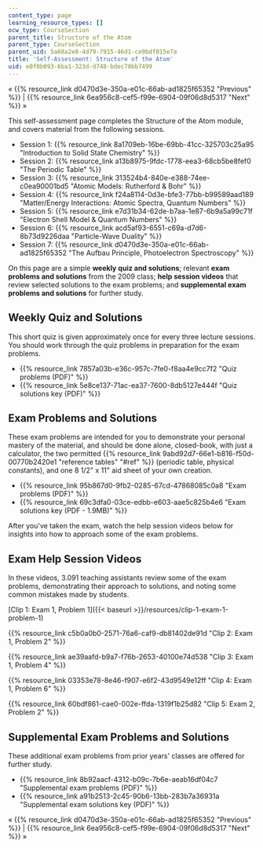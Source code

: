 ```yaml
---
content_type: page
learning_resource_types: []
ocw_type: CourseSection
parent_title: Structure of the Atom
parent_type: CourseSection
parent_uid: 5a68a2e8-4d79-7915-46d1-ce9bdf015e7a
title: 'Self-Assessment: Structure of the Atom'
uid: e0f0b093-6ba1-323d-d748-bdec78bb7499
---
```


« {{% resource_link d0470d3e-350a-e01c-66ab-ad1825f65352 "Previous" %}} | {{% resource_link 6ea956c8-cef5-f99e-6904-09f06d8d5317 "Next" %}} »

This self-assessment page completes the Structure of the Atom module, and covers material from the following sessions.

*   Session 1: {{% resource_link 8a1709eb-16be-69bb-41cc-325703c25a95 "Introduction to Solid State Chemistry" %}}
*   Session 2: {{% resource_link a13b8975-9fdc-1778-eea3-68cb5be8fef0 "The Periodic Table" %}}
*   Session 3: {{% resource_link 313524b4-840e-e388-74ee-c0ea90001bd5 "Atomic Models: Rutherford & Bohr" %}}
*   Session 4: {{% resource_link f24a8114-0d3e-bfe3-77bb-b99589aad189 "Matter/Energy Interactions: Atomic Spectra, Quantum Numbers" %}}
*   Session 5: {{% resource_link e7d31b34-62de-b7aa-1e87-6b9a5a99c71f "Electron Shell Model & Quantum Numbers" %}}
*   Session 6: {{% resource_link acd5af93-6551-c69a-d7d6-8b73d9226daa "Particle-Wave Duality" %}}
*   Session 7: {{% resource_link d0470d3e-350a-e01c-66ab-ad1825f65352 "The Aufbau Principle, Photoelectron Spectroscopy" %}}

On this page are a simple **weekly quiz and solutions**; relevant **exam problems and solutions** from the 2009 class; **help session videos** that review selected solutions to the exam problems; and **supplemental exam problems and solutions** for further study.

Weekly Quiz and Solutions
-------------------------

This short quiz is given approximately once for every three lecture sessions. You should work through the quiz problems in preparation for the exam problems.

*   {{% resource_link 7857a03b-e36c-957c-7fe0-f8aa4e9cc7f2 "Quiz problems (PDF)" %}}
*   {{% resource_link 5e8ce137-71ac-ea37-7600-8db5127e444f "Quiz solutions key (PDF)" %}}

Exam Problems and Solutions
---------------------------

These exam problems are intended for you to demonstrate your personal mastery of the material, and should be done alone, closed-book, with just a calculator, the two permitted {{% resource_link 9abd92d7-66e1-b816-f50d-00770b2420e1 "reference tables" "#ref" %}} (periodic table, physical constants), and one 8 1/2" x 11" aid sheet of your own creation.

*   {{% resource_link 95b867d0-9fb2-0285-67cd-47868085c0a8 "Exam problems (PDF)" %}}
*   {{% resource_link 69c3dfa0-03ce-edbb-e603-aae5c825b4e6 "Exam solutions key (PDF - 1.9MB)" %}}

After you've taken the exam, watch the help session videos below for insights into how to approach some of the exam problems.

Exam Help Session Videos
------------------------

In these videos, 3.091 teaching assistants review some of the exam problems, demonstrating their approach to solutions, and noting some common mistakes made by students.

[Clip 1: Exam 1, Problem 1]({{< baseurl >}}/resources/clip-1-exam-1-problem-1)

{{% resource_link c5b0a0b0-2571-76a6-caf9-db81402de91d "Clip 2: Exam 1, Problem 2" %}}

{{% resource_link ae39aafd-b9a7-f76b-2653-40100e74d538 "Clip 3: Exam 1, Problem 4" %}}

{{% resource_link 03353e78-8e46-f907-e6f2-43d9549e12ff "Clip 4: Exam 1, Problem 6" %}}

{{% resource_link 60bdf861-cae0-002e-ffda-1319f1b25d82 "Clip 5: Exam 2, Problem 2" %}}

Supplemental Exam Problems and Solutions
----------------------------------------

These additional exam problems from prior years' classes are offered for further study.

*   {{% resource_link 8b92aacf-4312-b09c-7b6e-aeab16df04c7 "Supplemental exam problems (PDF)" %}}
*   {{% resource_link a91b2513-2c45-90b6-13bb-283b7a36931a "Supplemental exam solutions key (PDF)" %}}

« {{% resource_link d0470d3e-350a-e01c-66ab-ad1825f65352 "Previous" %}} | {{% resource_link 6ea956c8-cef5-f99e-6904-09f06d8d5317 "Next" %}} »